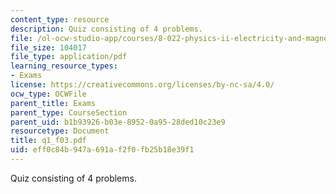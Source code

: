 ```yaml
---
content_type: resource
description: Quiz consisting of 4 problems.
file: /ol-ocw-studio-app/courses/8-022-physics-ii-electricity-and-magnetism-fall-2004/eff0c84b947a691af2f0fb25b18e39f1_q1_f03.pdf
file_size: 104017
file_type: application/pdf
learning_resource_types:
- Exams
license: https://creativecommons.org/licenses/by-nc-sa/4.0/
ocw_type: OCWFile
parent_title: Exams
parent_type: CourseSection
parent_uid: b1b93926-b03e-8952-0a95-28ded10c23e9
resourcetype: Document
title: q1_f03.pdf
uid: eff0c84b-947a-691a-f2f0-fb25b18e39f1
---
```

Quiz consisting of 4 problems.